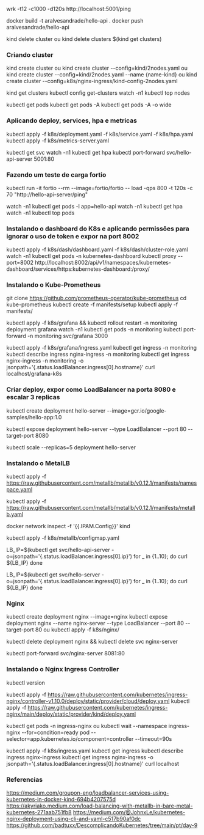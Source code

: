 wrk -t12 -c1000 -d120s http://localhost:5001/ping

docker build -t aralvesandrade/hello-api .
docker push aralvesandrade/hello-api

kind delete cluster
ou
kind delete clusters $(kind get clusters)

### Criando cluster

kind create cluster
ou
kind create cluster --config=kind/2nodes.yaml
ou
kind create cluster --config=kind/2nodes.yaml --name {name-kind}
ou
kind create cluster --config=k8s/nginx-ingress/kind-config-2nodes.yaml

kind get clusters
kubectl config get-clusters
watch -n1 kubectl top nodes

kubectl get pods
kubectl get pods -A
kubectl get pods -A -o wide

### Aplicando deploy, services, hpa e metricas

kubectl apply -f k8s/deployment.yaml -f k8s/service.yaml -f k8s/hpa.yaml
kubectl apply -f k8s/metrics-server.yaml

kubectl get svc
watch -n1 kubectl get hpa
kubectl port-forward svc/hello-api-server 5001:80

### Fazendo um teste de carga fortio 

kubectl run -it fortio --rm --image=fortio/fortio -- load -qps 800 -t 120s -c 70 "http://hello-api-server/ping"

watch -n1 kubectl get pods -l app=hello-api
watch -n1 kubectl get hpa
watch -n1 kubectl top pods

### Instalando o dashboard do K8s e aplicando permissões para ignorar o uso de token e expor na port 8002

kubectl apply -f k8s/dash/dashboard.yaml -f k8s/dash/cluster-role.yaml
watch -n1 kubectl get pods -n kubernetes-dashboard
kubectl proxy --port=8002
http://localhost:8002/api/v1/namespaces/kubernetes-dashboard/services/https:kubernetes-dashboard:/proxy/

### Instalando o Kube-Prometheus

git clone https://github.com/prometheus-operator/kube-prometheus
cd kube-prometheus
kubectl create -f manifests/setup
kubectl apply -f manifests/

kubectl apply -f k8s/grafana && kubectl rollout restart -n monitoring deployment grafana
watch -n1 kubectl get pods -n monitoring
kubectl port-forward -n monitoring svc/grafana 3000

kubectl apply -f k8s/grafana/ingress.yaml
kubectl get ingress -n monitoring
kubectl describe ingress nginx-ingress -n monitoring
kubectl get ingress nginx-ingress -n monitoring -o jsonpath='{.status.loadBalancer.ingress[0].hostname}'
curl localhost/grafana-k8s

### Criar deploy, expor como LoadBalancer na porta 8080 e escalar 3 replicas

kubectl create deployment hello-server --image=gcr.io/google-samples/hello-app:1.0

kubectl expose deployment hello-server --type LoadBalancer --port 80 --target-port 8080

kubectl scale --replicas=5 deployment hello-server

### Instalando o MetalLB

kubectl apply -f https://raw.githubusercontent.com/metallb/metallb/v0.12.1/manifests/namespace.yaml

kubectl apply -f https://raw.githubusercontent.com/metallb/metallb/v0.12.1/manifests/metallb.yaml

docker network inspect -f '{{.IPAM.Config}}' kind

kubectl apply -f k8s/metallb/configmap.yaml

LB_IP=$(kubectl get svc/hello-api-server -o=jsonpath='{.status.loadBalancer.ingress[0].ip}')
for _ in {1..10}; do
  curl ${LB_IP}
done

LB_IP=$(kubectl get svc/hello-server -o=jsonpath='{.status.loadBalancer.ingress[0].ip}')
for _ in {1..10}; do
  curl ${LB_IP}
done

### Nginx

kubectl create deployment nginx --image=nginx
kubectl expose deployment nginx --name nginx-server --type LoadBalancer --port 80 --target-port 80
ou
kubectl apply -f k8s/nginx/

kubectl delete deployment nginx && kubectl delete svc nginx-server

kubectl port-forward svc/nginx-server 8081:80

### Instalando o Nginx Ingress Controller

kubectl version

kubectl apply -f https://raw.githubusercontent.com/kubernetes/ingress-nginx/controller-v1.10.0/deploy/static/provider/cloud/deploy.yaml
kubectl apply -f https://raw.githubusercontent.com/kubernetes/ingress-nginx/main/deploy/static/provider/kind/deploy.yaml

kubectl get pods -n ingress-nginx
ou
kubectl wait --namespace ingress-nginx --for=condition=ready pod --selector=app.kubernetes.io/component=controller --timeout=90s

kubectl apply -f k8s/ingress.yaml
kubectl get ingress
kubectl describe ingress nginx-ingress
kubectl get ingress nginx-ingress -o jsonpath='{.status.loadBalancer.ingress[0].hostname}'
curl localhost

### Referencias

https://medium.com/groupon-eng/loadbalancer-services-using-kubernetes-in-docker-kind-694b4207575d
https://akyriako.medium.com/load-balancing-with-metallb-in-bare-metal-kubernetes-271aab751fb8
https://medium.com/@JohnxLe/kubernetes-nginx-deployment-using-cli-and-yaml-c517b90af0dc
https://github.com/badtuxx/DescomplicandoKubernetes/tree/main/pt/day-9
